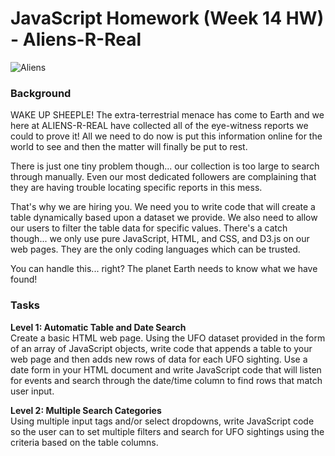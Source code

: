 # JavaScript Homework (Week 14 HW) - Aliens-R-Real

![Aliens](https://media.istockphoto.com/photos/ufo-or-alien-spaceship-picture-id1054137738?k=6&m=1054137738&s=612x612&w=0&h=p5gvOywpBHIE_wkCTSMDA7-xeR9qmELDklyQHnSFJm4=)

### Background
WAKE UP SHEEPLE! The extra-terrestrial menace has come to Earth and we here at ALIENS-R-REAL have collected all of the eye-witness reports we could to prove it! All we need to do now is put this information online for the world to see and then the matter will finally be put to rest.

There is just one tiny problem though... our collection is too large to search through manually. Even our most dedicated followers are complaining that they are having trouble locating specific reports in this mess.

That's why we are hiring you. We need you to write code that will create a table dynamically based upon a dataset we provide. We also need to allow our users to filter the table data for specific values. There's a catch though... we only use pure JavaScript, HTML, and CSS, and D3.js on our web pages. They are the only coding languages which can be trusted.

You can handle this... right? The planet Earth needs to know what we have found!

### Tasks
**Level 1: Automatic Table and Date Search**\
Create a basic HTML web page. Using the UFO dataset provided in the form of an array of JavaScript objects, write code that appends a table to your web page and then adds new rows of data for each UFO sighting. Use a date form in your HTML document and write JavaScript code that will listen for events and search through the date/time column to find rows that match user input.

**Level 2: Multiple Search Categories**\
Using multiple input tags and/or select dropdowns, write JavaScript code so the user can to set multiple filters and search for UFO sightings using the criteria based on the table columns.
